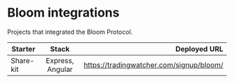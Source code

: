 # Bloom integrations

Projects that integrated the Bloom Protocol.

| Starter                                     |           Stack            |                             Deployed URL |
| ------------------------------------------- | :------------------------: | ---------------------------------------: |
| Share-kit                                   | Express, Angular           | https://tradingwatcher.com/signup/bloom/ |
